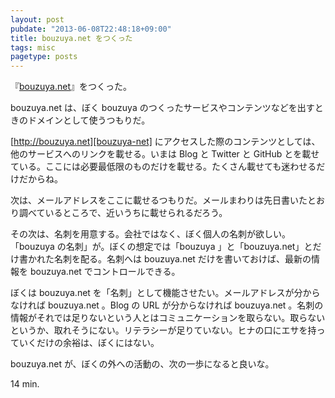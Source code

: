 ```yaml
---
layout: post
pubdate: "2013-06-08T22:48:18+09:00"
title: bouzuya.net をつくった
tags: misc
pagetype: posts
---
```

『[bouzuya.net][bouzuya-net]』をつくった。

bouzuya.net は、ぼく bouzuya のつくったサービスやコンテンツなどを出すときのドメインとして使うつもりだ。

[http://bouzuya.net][bouzuya-net] にアクセスした際のコンテンツとしては、他のサービスへのリンクを載せる。いまは Blog と Twitter と GitHub とを載せている。ここには必要最低限のものだけを載せる。たくさん載せても迷わせるだけだからね。

次は、メールアドレスをここに載せるつもりだ。メールまわりは先日書いたとおり調べているところで、近いうちに載せられるだろう。

その次は、名刺を用意する。会社ではなく、ぼく個人の名刺が欲しい。「bouzuya の名刺」が。ぼくの想定では「bouzuya 」と「bouzuya.net」とだけ書かれた名刺を配る。名刺へは bouzuya.net だけを書いておけば、最新の情報を bouzuya.net でコントロールできる。

ぼくは bouzuya.net を「名刺」として機能させたい。メールアドレスが分からなければ bouzuya.net 。Blog の URL が分からなければ bouzuya.net 。名刺の情報がそれでは足りないという人とはコミュニケーションを取らない。取らないというか、取れそうにない。リテラシーが足りていない。ヒナの口にエサを持っていくだけの余裕は、ぼくにはない。

bouzuya.net が、ぼくの外への活動の、次の一歩になると良いな。

14 min.

[bouzuya-net]: http://bouzuya.net

